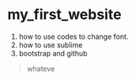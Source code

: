 # my_first_website

1. how to use codes to change font.
2. how to use sublime
3. bootstrap and github

> whateve
